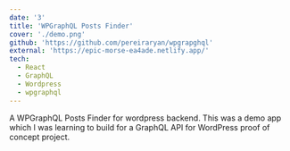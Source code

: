 ```yaml
---
date: '3'
title: 'WPGraphQL Posts Finder'
cover: './demo.png'
github: 'https://github.com/pereiraryan/wpgrapghql'
external: 'https://epic-morse-ea4ade.netlify.app/'
tech:
  - React
  - GraphQL
  - Wordpress
  - wpgraphql
---
```


A WPGraphQL Posts Finder for wordpress backend. This was a demo app which I was learning to build for a GraphQL API for WordPress proof of concept project.
